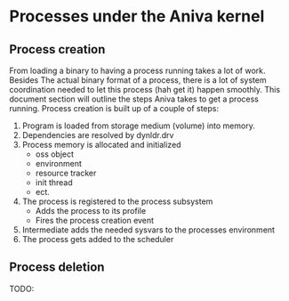# Processes under the Aniva kernel

## Process creation

From loading a binary to having a process running takes a lot of work. Besides The actual binary format
of a process, there is a lot of system coordination needed to let this process (hah get it) happen
smoothly. This document section will outline the steps Aniva takes to get a process running.
Process creation is built up of a couple of steps:

1. Program is loaded from storage medium (volume) into memory.
2. Dependencies are resolved by dynldr.drv
3. Process memory is allocated and initialized
   - oss object
   - environment
   - resource tracker
   - init thread
   - ect.
4. The process is registered to the process subsystem
   - Adds the process to its profile
   - Fires the process creation event
5. Intermediate adds the needed sysvars to the processes environment
6. The process gets added to the scheduler

## Process deletion

TODO:
